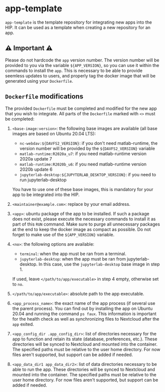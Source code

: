 # app-template

`app-template` is the template repository for integrating new apps into the HIP. It can be used as a template when creating a new repository for an app.

## :warning: Important :warning:

Please do not hardcode the `app` version number. The version number will be provided to you via the variable `${APP_VERSION}`, so you can use it within the commands to install the `app`. This is necessary to be able to provide seemless updates to users, and properly tag the docker image that will be generated using your `Dockerfile`.

## `Dockerfile` modifications

The provided `Dockerfile` must be completed and modified for the new app that you wish to integrate. All parts of the `Dockerfile` marked with `<>` must be completed:

1. `<base-image:version>`: the following base images are available (all base images are based on Ubuntu 20.04 LTS):
    - `nc-webdav:${DAVFS2_VERSION}`: if you don't need matlab-runtime, the version number will be provided by the `${DAVFS2_VERSION}` variable
    - `matlab-runtime:R2020a_u7`: if you need matlab-runtime version 2020a update 7
    - `matlab-runtime:R2020b_u6`: if you need matlab-runtime version 2020b update 6
    - `jupyterlab-desktop:${JUPYTERLAB_DESKTOP_VERSION}`: if you need to run jupyterlab-desktop
 
    You have to use one of these base images, this is mandatory for your app to be integrated into the HIP.

2. `<maintainer@example.com>`: replace by your email address.

2. `<app>`: ubuntu package of the app to be installed. If such a package does not exist, please execute the necessary commands to install it as part of this `RUN` command. Make sure to purge all unnecessary packages at the end to keep the docker image as compact as possible. Do not forget to make use of the `${APP_VERSION}` variable.

3. `<no>`: the following options are available:
    - `terminal`: when the app must be ran from a terminal. 
    - `jupyterlab-desktop`: when the app must be ran from jupyterlab-desktop. In this case, use the `jupyterlab-desktop` base image in step 1.
    
    If used, leave `</path/to/app/executable>` in step 4 empty, otherwise set to `no`.

4. `</path/to/app/executable>`: absolute path to the app executable.

5. `<app_process_name>`: the exact name of the app process (if several use the parent process). You can find out by installing the app on Ubuntu 20.04 and running the command `ps faux`. This information is important for the health check as well as synchronizing files to Nextcloud after the `app` exited.

6. `<app_config_dir .app_config_dir>`: list of directories necessary for the app to function and retain its state (database, preferences, etc.). These directories will be synced to Nextcloud and mounted into the container. The specified paths must be relative to the user home directory. For now files aren't supported, but support can be added if needed.

7. `<app_data_dir1 app_data_dir2>`: list of data directories necessary to be able to run the app. These directories will be synced to Nextcloud and mounted into the container. The specified paths must be relative to the user home directory. For now files aren't supported, but support can be added if needed.

